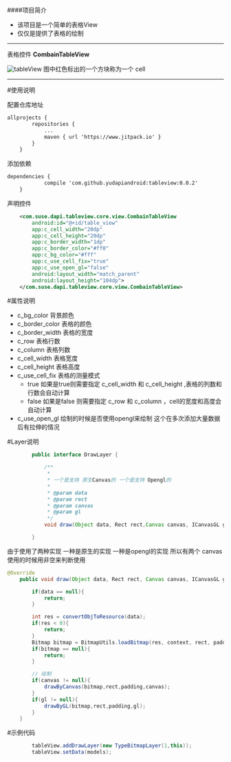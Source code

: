 ####项目简介
- 该项目是一个简单的表格View
- 仅仅是提供了表格的绘制

---
表格控件 **CombainTableView**

![tableView](https://github.com/yudapiandroid/tableview/blob/master/images/table_view.jpg)
图中红色标出的一个方块称为一个 cell

---

#使用说明

配置仓库地址
```xml
allprojects {
		repositories {
			...
			maven { url 'https://www.jitpack.io' }
		}
	}
```

添加依赖
```xml
dependencies {
	        compile 'com.github.yudapiandroid:tableview:0.0.2'
	}
```

声明控件
```xml
    <com.suse.dapi.tableview.core.view.CombainTableView
        android:id="@+id/table_view"
        app:c_cell_width="20dp"
        app:c_cell_height="20dp"
        app:c_border_width="1dp"
        app:c_border_color="#ff0"
        app:c_bg_color="#fff"
        app:c_use_cell_fix="true"
        app:c_use_open_gl="false"
        android:layout_width="match_parent"
        android:layout_height="104dp">
    </com.suse.dapi.tableview.core.view.CombainTableView>
```

#属性说明
- c_bg_color 背景颜色
- c_border_color 表格的颜色
- c_border_width 表格的宽度
- c_row 表格行数
- c_column 表格列数
- c_cell_width 表格宽度
- c_cell_height 表格高度
- c_use_cell_fix 表格的测量模式
    - true 如果是true则需要指定 c_cell_width 和 c_cell_height ,表格的列数和行数会自动计算
    - false 如果是false 则需要指定 c_row 和 c_column ，cell的宽度和高度会自动计算
- c_use_open_gl 绘制的时候是否使用opengl来绘制 这个在多次添加大量数据后有拉伸的情况

#Layer说明
```java
        public interface DrawLayer {

            /**
             *
             * 一个是支持 原生Canvas的 一个是支持 Opengl的
             *
             * @param data
             * @param rect
             * @param canvas
             * @param gl
             */
            void draw(Object data, Rect rect,Canvas canvas, ICanvasGL gl);

        }
```

由于使用了两种实现 一种是原生的实现 一种是opengl的实现 所以有两个 canvas
使用的时候用非空来判断使用
```java
@Override
    public void draw(Object data, Rect rect, Canvas canvas, ICanvasGL gl) {

        if(data == null){
            return;
        }

        int res = convertObjToResource(data);
        if(res < 0){
            return;
        }
        Bitmap bitmap = BitmapUtils.loadBitmap(res, context, rect, padding);
        if(bitmap == null){
            return;
        }

        // 绘制
        if(canvas != null){
            drawByCanvas(bitmap,rect,padding,canvas);
        }
        if(gl != null){
            drawByGL(bitmap,rect,padding,gl);
        }
    }
```

#示例代码

```java
        tableView.addDrawLayer(new TypeBitmapLayer(1,this));
        tableView.setData(models);
```